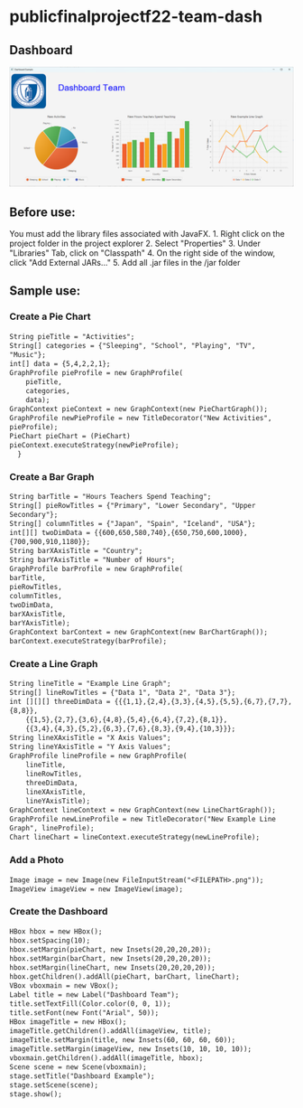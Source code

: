 # publicfinalprojectf22-team-dash

## Dashboard
![alt text](https://github.com/CCSU-DesignPatterns/publicfinalprojectf22-team-dash/blob/main/StrategyPattern/img/DashEx.png?raw=true)
## Before use:

You must add the library files associated with JavaFX. 
	1. Right click on the project folder in the project explorer
	2. Select "Properties"
	3. Under "Libraries" Tab, click on "Classpath"
	4. On the right side of the window, click "Add External JARs..."
	5. Add all .jar files in the /jar folder

## Sample use:

### Create a Pie Chart
```
String pieTitle = "Activities";
String[] categories = {"Sleeping", "School", "Playing", "TV", "Music"};
int[] data = {5,4,2,2,1};
GraphProfile pieProfile = new GraphProfile(
	pieTitle, 
	categories, 
	data);
GraphContext pieContext = new GraphContext(new PieChartGraph());
GraphProfile newPieProfile = new TitleDecorator("New Activities", pieProfile);
PieChart pieChart = (PieChart) pieContext.executeStrategy(newPieProfile);
  }
```
### Create a Bar Graph
```
String barTitle = "Hours Teachers Spend Teaching";
String[] pieRowTitles = {"Primary", "Lower Secondary", "Upper Secondary"};
String[] columnTitles = {"Japan", "Spain", "Iceland", "USA"};
int[][] twoDimData = {{600,650,580,740},{650,750,600,1000},{700,900,910,1180}};
String barXAxisTitle = "Country";
String barYAxisTitle = "Number of Hours";
GraphProfile barProfile = new GraphProfile(
barTitle, 
pieRowTitles, 
columnTitles, 
twoDimData, 
barXAxisTitle, 
barYAxisTitle);
GraphContext barContext = new GraphContext(new BarChartGraph());
barContext.executeStrategy(barProfile);
```
### Create a Line Graph
```
String lineTitle = "Example Line Graph";
String[] lineRowTitles = {"Data 1", "Data 2", "Data 3"};
int [][][] threeDimData = {{{1,1},{2,4},{3,3},{4,5},{5,5},{6,7},{7,7},{8,8}},
	{{1,5},{2,7},{3,6},{4,8},{5,4},{6,4},{7,2},{8,1}},
	{{3,4},{4,3},{5,2},{6,3},{7,6},{8,3},{9,4},{10,3}}};
String lineXAxisTitle = "X Axis Values";
String lineYAxisTitle = "Y Axis Values";
GraphProfile lineProfile = new GraphProfile(
	lineTitle, 
	lineRowTitles, 
	threeDimData, 
	lineXAxisTitle, 
	lineYAxisTitle);
GraphContext lineContext = new GraphContext(new LineChartGraph());
GraphProfile newLineProfile = new TitleDecorator("New Example Line Graph", lineProfile);
Chart lineChart = lineContext.executeStrategy(newLineProfile);
```
### Add a Photo
```
Image image = new Image(new FileInputStream("<FILEPATH>.png"));
ImageView imageView = new ImageView(image);
```
### Create the Dashboard
```
HBox hbox = new HBox();
hbox.setSpacing(10);
hbox.setMargin(pieChart, new Insets(20,20,20,20));
hbox.setMargin(barChart, new Insets(20,20,20,20));
hbox.setMargin(lineChart, new Insets(20,20,20,20));
hbox.getChildren().addAll(pieChart, barChart, lineChart);
VBox vboxmain = new VBox();
Label title = new Label("Dashboard Team");
title.setTextFill(Color.color(0, 0, 1));
title.setFont(new Font("Arial", 50));
HBox imageTitle = new HBox();
imageTitle.getChildren().addAll(imageView, title);
imageTitle.setMargin(title, new Insets(60, 60, 60, 60));
imageTitle.setMargin(imageView, new Insets(10, 10, 10, 10));
vboxmain.getChildren().addAll(imageTitle, hbox);
Scene scene = new Scene(vboxmain);
stage.setTitle("Dashboard Example");
stage.setScene(scene);
stage.show();
```
